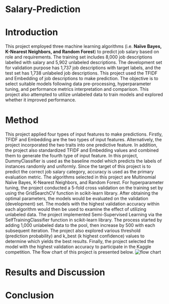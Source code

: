 # Salary-Prediction

# Introduction
This project employed three machine learning algorithms (i.e. **Naïve Bayes, K-Nearest Neighbors, and Random Forest**) to predict job salary based on role and requirements. The training set includes 8,000 job descriptions labelled with salary and 5,902 unlabeled descriptions. The development set for validation purpose has 1,737 job descriptions with target labels, and the test set has 1,738 unlabeled job descriptions. This project used the TFIDF and Embedding of job descriptions to make prediction. The objective is to select suitable models following data pre-processing, hyperparameter tuning, and performance metrics interpretation and comparison. This project also attempted to utilize unlabeled data to train models and explored whether it improved performance.

# Method
This project applied four types of input features to make predictions. Firstly, TFIDF and Embedding are the two types of input features. Alternatively, the project incorporated the two traits into one predictive feature. In addition, the project also standardized TFIDF and Embedding values and combined them to generate the fourth type of input feature.
In this project, DummyClassifier is used as the baseline model which predicts the labels of instances randomly and uniformly. Since the target of this project is to predict the correct job salary category, accuracy is used as the primary evaluation metric. The algorithms selected in this project are Multinomial Naïve Bayes, K-Nearest Neighbors, and Random Forest. For hyperparameter tuning, the project conducted a 5-fold cross validation on the training set by using the GridSearchCV function in scikit-learn library. After obtaining the optimal parameters, the models would be evaluated on the validation (development) set. The models with the highest validation accuracy within each algorithm would then be used to examine the effect of utilizing unlabeled data. The project implemented Semi-Supervised Learning via the SelfTrainingClassifier function in scikit-learn library. The process started by adding 1,000 unlabeled data to the pool, then increase by 500 with each subsequent iteration. The project also explored various threshold (prediction probability) and k_best (k highest confidence) values to determine which yields the best results. Finally, the project selected the model with the highest validation accuracy to participate in the Kaggle competition. The flow chart of this project is presented below.
![flow chart](https://github.com/W-Hsieh/Salary-Prediction/assets/142127312/31c6d781-5405-4b44-bdfb-f18eb4d0af60)

# Results and Discussion

# Conclusion
